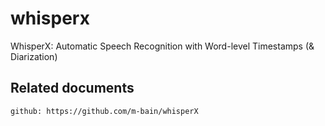 # whisperx

WhisperX: Automatic Speech Recognition with Word-level Timestamps (& Diarization)

## Related documents

    github: https://github.com/m-bain/whisperX
